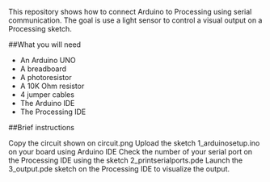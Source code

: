 This repository shows how to connect Arduino to Processing using serial communication.
The goal is use a light sensor to control a visual output on a Processing sketch.

##What you will need

- An Arduino UNO
- A breadboard
- A photoresistor
- A 10K Ohm resistor
- 4 jumper cables
- The Arduino IDE
- The Processing IDE

##Brief instructions

Copy the circuit shown on circuit.png
Upload the sketch 1_arduinosetup.ino on your board using Arduino IDE
Check the number of your serial port on the Processing IDE using the sketch 2_printserialports.pde 
Launch the 3_output.pde sketch on the Processing IDE to visualize the output.